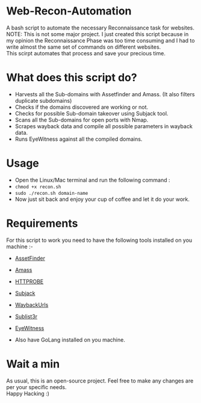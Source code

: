 # Web-Recon-Automation
A bash script to automate the necessary Reconnaissance task for websites. <br>
NOTE: This is not some major project. I just created this script because in my opinion the Reconnaissance Phase was too time consuming and I had to write almost the same set of commands on different websites. <br>
This scirpt automates that process and save your precious time.

# What does this script do?
- Harvests all the Sub-domains with Assetfinder and Amass. (It also filters duplicate subdomains)
- Checks if the domains discovered are working or not.
- Checks for possible Sub-domain takeover using Subjack tool.
- Scans all the Sub-domains for open ports with Nmap.
- Scrapes wayback data and compile all possible parameters in wayback data.
- Runs EyeWitness against all the compiled domains.

# Usage
- Open the Linux/Mac terminal and run the following command :
- ``` chmod +x recon.sh ``` 
- ``` sudo ./recon.sh domain-name ```
- Now just sit back and enjoy your cup of coffee and let it do your work.

# Requirements
For this script to work you need to have the following tools installed on you machine :-
- <p> <a href="https://github.com/tomnomnom/assetfinder">AssetFinder</a></p>
- <p><a href="https://github.com/OWASP/Amass">Amass</a></p>
- <p><a href="https://github.com/tomnomnom/httprobe">HTTPROBE</a></p>
- <p><a href="https://github.com/haccer/subjack">Subjack</a></p>
- <p><a href="https://github.com/tomnomnom/waybackurls">WaybackUrls</a></p>
- <p><a href="https://github.com/aboul3la/Sublist3r">Sublist3r</a></p>
- <p><a href="https://github.com/FortyNorthSecurity/EyeWitness">EyeWitness</a></p>
-  Also have GoLang installed on you machine.

# Wait a min
As usual, this is an open-source project. Feel free to make any changes are per your specific needs. <br>
Happy Hacking :)
